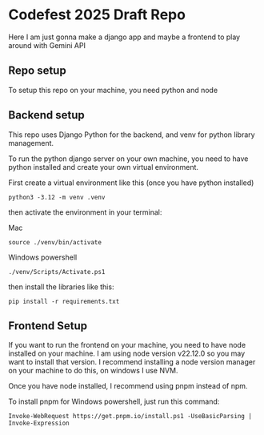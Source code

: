 # Codefest 2025 Draft Repo

Here I am just gonna make a django app and maybe a frontend to play around with Gemini API

## Repo setup

To setup this repo on your machine, you need python and node

## Backend setup

This repo uses Django Python for the backend, and venv for python library management.

To run the python django server on your own machine, you need to have python installed and create your own virtual environment.

First create a virtual environment like this (once you have python installed)
```
python3 -3.12 -m venv .venv
```

then activate the environment in your terminal:

Mac
```
source ./venv/bin/activate
```

Windows powershell
```
./venv/Scripts/Activate.ps1
```


then install the libraries like this:
```
pip install -r requirements.txt
```

## Frontend Setup

If you want to run the frontend on your machine, you need to have node installed on your machine. I am using node version v22.12.0 so you may want to install that version. I recommend installing a node version manager on your machine to do this, on windows I use NVM.

Once you have node installed, I recommend using pnpm instead of npm.

To install pnpm for Windows powershell, just run this command:

```
Invoke-WebRequest https://get.pnpm.io/install.ps1 -UseBasicParsing | Invoke-Expression
```